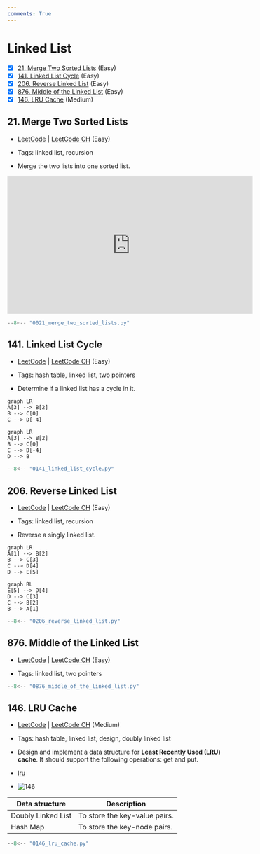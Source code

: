 ```yaml
---
comments: True
---
```


# Linked List

- [x] [21. Merge Two Sorted Lists](https://leetcode.cn/problems/merge-two-sorted-lists/) (Easy)
- [x] [141. Linked List Cycle](https://leetcode.cn/problems/linked-list-cycle/) (Easy)
- [x] [206. Reverse Linked List](https://leetcode.cn/problems/reverse-linked-list/) (Easy)
- [x] [876. Middle of the Linked List](https://leetcode.cn/problems/middle-of-the-linked-list/) (Easy)
- [x] [146. LRU Cache](https://leetcode.cn/problems/lru-cache/) (Medium)

## 21. Merge Two Sorted Lists

-   [LeetCode](https://leetcode.com/problems/merge-two-sorted-lists/) | [LeetCode CH](https://leetcode.cn/problems/merge-two-sorted-lists/) (Easy)

-   Tags: linked list, recursion
-   Merge the two lists into one sorted list.

<iframe width="560" height="315" src="https://www.youtube.com/embed/XIdigk956u0?si=2cVoU6DujA3Mgtlr" title="YouTube video player" frameborder="0" allow="accelerometer; autoplay; clipboard-write; encrypted-media; gyroscope; picture-in-picture; web-share" referrerpolicy="strict-origin-when-cross-origin" allowfullscreen></iframe>

```python title="21. Merge Two Sorted Lists - Python Solution"
--8<-- "0021_merge_two_sorted_lists.py"
```

## 141. Linked List Cycle

-   [LeetCode](https://leetcode.com/problems/linked-list-cycle/) | [LeetCode CH](https://leetcode.cn/problems/linked-list-cycle/) (Easy)

-   Tags: hash table, linked list, two pointers
-   Determine if a linked list has a cycle in it.

```mermaid
graph LR
A[3] --> B[2]
B --> C[0]
C --> D[-4]
```

```mermaid
graph LR
A[3] --> B[2]
B --> C[0]
C --> D[-4]
D --> B
```

```python title="141. Linked List Cycle - Python Solution"
--8<-- "0141_linked_list_cycle.py"
```

## 206. Reverse Linked List

-   [LeetCode](https://leetcode.com/problems/reverse-linked-list/) | [LeetCode CH](https://leetcode.cn/problems/reverse-linked-list/) (Easy)

-   Tags: linked list, recursion
-   Reverse a singly linked list.

```mermaid
graph LR
A[1] --> B[2]
B --> C[3]
C --> D[4]
D --> E[5]
```

```mermaid
graph RL
E[5] --> D[4]
D --> C[3]
C --> B[2]
B --> A[1]
```

```python title="206. Reverse Linked List - Python Solution"
--8<-- "0206_reverse_linked_list.py"
```

## 876. Middle of the Linked List

-   [LeetCode](https://leetcode.com/problems/middle-of-the-linked-list/) | [LeetCode CH](https://leetcode.cn/problems/middle-of-the-linked-list/) (Easy)

-   Tags: linked list, two pointers

```python title="876. Middle of the Linked List - Python Solution"
--8<-- "0876_middle_of_the_linked_list.py"
```

## 146. LRU Cache

-   [LeetCode](https://leetcode.com/problems/lru-cache/) | [LeetCode CH](https://leetcode.cn/problems/lru-cache/) (Medium)

-   Tags: hash table, linked list, design, doubly linked list
- Design and implement a data structure for **Least Recently Used (LRU) cache**. It should support the following operations: get and put.
- [lru](https://media.geeksforgeeks.org/wp-content/uploads/20240909142802/Working-of-LRU-Cache-copy-2.webp)
- ![146](https://miro.medium.com/v2/resize:fit:650/0*fOwBd3z0XtHh7WN1.png)

| Data structure     | Description                   |
| ------------------ | ----------------------------- |
| Doubly Linked List | To store the key-value pairs. |
| Hash Map           | To store the key-node pairs.  |

```python title="146. LRU Cache - Python Solution"
--8<-- "0146_lru_cache.py"
```
